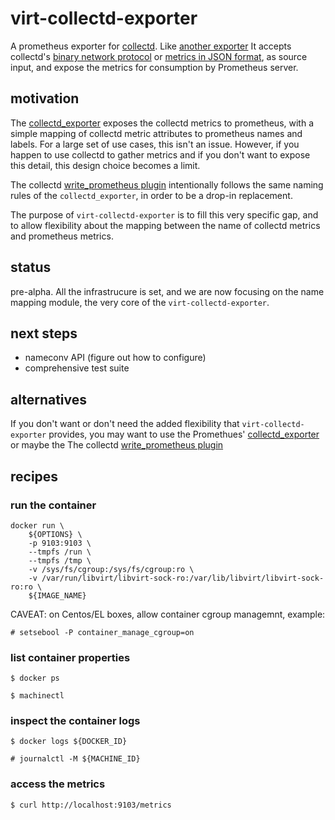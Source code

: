 # virt-collectd-exporter

A prometheus exporter for [collectd](https://collectd.org/).
Like [another exporter](https://github.com/prometheus/collectd_exporter)
It accepts collectd's
[binary network protocol](https://collectd.org/wiki/index.php/Binary_protocol)
or
[metrics in JSON format](https://collectd.org/wiki/index.php/Plugin:Write_HTTP),
as source input, and expose the metrics for consumption by Prometheus server.

## motivation

The [collectd_exporter](https://github.com/prometheus/collectd_exporter) exposes the collectd
metrics to prometheus, with a simple mapping of collectd metric attributes to prometheus names
and labels. For a large set of use cases, this isn't an issue.
However, if you happen to use collectd to gather metrics and if you don't want to expose this detail,
this design choice becomes a limit.

The collectd [write_prometheus plugin](https://collectd.org/wiki/index.php/Plugin:Write_Prometheus)
intentionally follows the same naming rules of the `collectd_exporter`, in order to be a drop-in replacement.

The purpose of `virt-collectd-exporter` is to fill this very specific gap, and to allow flexibility
about the mapping between the name of collectd metrics and prometheus metrics.

## status

pre-alpha. All the infrastrucure is set, and we are now focusing on the name mapping module, the
very core of the `virt-collectd-exporter`.


## next steps

* nameconv API (figure out how to configure)
* comprehensive test suite


## alternatives

If you don't want or don't need the added flexibility that `virt-collectd-exporter` provides, you
may want to use the
Promethues' [collectd_exporter](https://github.com/prometheus/collectd_exporter)
or maybe the
The collectd [write_prometheus plugin](https://collectd.org/wiki/index.php/Plugin:Write_Prometheus)


## recipes

### run the container
```
docker run \
	${OPTIONS} \
	-p 9103:9103 \
	--tmpfs /run \
	--tmpfs /tmp \
	-v /sys/fs/cgroup:/sys/fs/cgroup:ro \
	-v /var/run/libvirt/libvirt-sock-ro:/var/lib/libvirt/libvirt-sock-ro:ro \
	${IMAGE_NAME}
```
CAVEAT: on Centos/EL boxes, allow container cgroup managemnt, example:
```
# setsebool -P container_manage_cgroup=on
```

### list container properties
```
$ docker ps
```
```
$ machinectl
```

### inspect the container logs
```
$ docker logs ${DOCKER_ID}
```
```
# journalctl -M ${MACHINE_ID}
```

### access the metrics
```
$ curl http://localhost:9103/metrics
```
